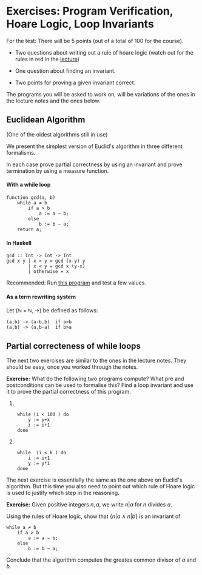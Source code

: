# Exercises: Program Verification, Hoare Logic, Loop Invariants

For the test: There will be 5 points (out of a total of 100 for the course).

- Two questions about writing out a rule of hoare logic (watch out for the rules in red in the [lecture](https://hackmd.io/@m5rnD-8SSPuuSHTKgXvMjg/Hy135C2tH))

- One question about finding an invariant.

- Two points for proving a given invariant correct.

The programs you will be asked to work on, will be variations of the ones in the lecture notes and the ones below.



## Euclidean Algorithm

(One of the oldest algorithms still in use)

We present the simplest version of Euclid's algorithm in three different formalisms. 

In each case prove partial correctness by using an invariant and prove termination by using a measure function.

#### With a while loop

    function gcd(a, b)
        while a ≠ b 
            if a > b
                a := a − b; 
            else
                b := b − a; 
        return a;

#### In Haskell

    gcd :: Int -> Int -> Int
    gcd x y | x > y = gcd (x-y) y
            | x < y = gcd x (y-x)
            | otherwise = x

Recommended: Run [this program](https://github.com/alexhkurz/programming-languages-2019/blob/master/mygcd.hs) and test a few values.

#### As a term rewriting system

Let  $(\mathbb N\times \mathbb N,\to)$ be defined as follows:

    (a,b) -> (a-b,b)  if a>b
    (a,b) -> (a,b-a)  if b>a


## Partial correcteness of while loops

The next two exercises are similar to the ones in the lecture notes. They should be easy, once you worked through the notes.

**Exercise:** What do the following two programs compute? What pre and postconditions can be used to formalise this? Find a loop invariant and use it to prove the partial correctness of this program.

1)

        while (i < 100 ) do
            y := y+x
            i := i+1  
        done

2)

        while  (i < k ) do
            i := i+1 
            y := y*i
        done


The next exercise is essentially the same as the one above on Euclid's algorithm. But this time you also need to point out which rule of Hoare logic is used to justify which step in the reasoning.

**Exercise:** Given positive integers $n,a$, we write $n|a$ for $n$ divides $a$.

Using the rules of Hoare logic, show that $\{n|a \ \wedge \ n|b\}$ is an invariant of

    while a ≠ b 
        if a > b
            a := a − b; 
        else
            b := b − a; 

Conclude that the algorithm computes the greates common divisor of $a$ and $b$.

